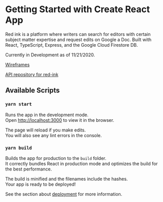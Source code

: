 # Getting Started with Create React App

Red ink is a platform where writers can search for editors with certain subject matter expertise and request edits on Google a Doc. Built with React, TypeScript, Express, and the Google Cloud Firestore DB.

Currently in Development as of 11/21/2020.

[Wireframes](https://www.figma.com/file/J0frQ2S3rivaZM49ga6xVC/red-ink?node-id=0%3A1)

[API repository for red-ink](https://github.com/samuel-casey/red-ink-api)

## Available Scripts

### `yarn start`

Runs the app in the development mode.\
Open [http://localhost:3000](http://localhost:3000) to view it in the browser.

The page will reload if you make edits.\
You will also see any lint errors in the console.

### `yarn build`

Builds the app for production to the `build` folder.\
It correctly bundles React in production mode and optimizes the build for the best performance.

The build is minified and the filenames include the hashes.\
Your app is ready to be deployed!

See the section about [deployment](https://facebook.github.io/create-react-app/docs/deployment) for more information.
